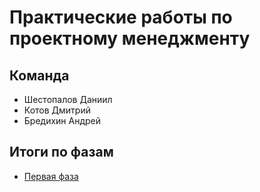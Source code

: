 # Практические работы по проектному менеджменту
## **Команда**
* Шестопалов Даниил
* Котов Дмитрий
* Бредихин Андрей
## **Итоги по фазам**
* [Первая фаза](../phase_1/results.md)
